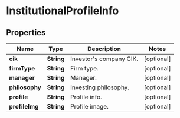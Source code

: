 

# InstitutionalProfileInfo


## Properties

| Name | Type | Description | Notes |
|------------ | ------------- | ------------- | -------------|
|**cik** | **String** | Investor&#39;s company CIK. |  [optional] |
|**firmType** | **String** | Firm type. |  [optional] |
|**manager** | **String** | Manager. |  [optional] |
|**philosophy** | **String** | Investing philosophy. |  [optional] |
|**profile** | **String** | Profile info. |  [optional] |
|**profileImg** | **String** | Profile image. |  [optional] |



